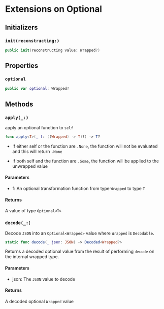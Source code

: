 # Extensions on Optional

## Initializers

### `init(reconstructing:)`

``` swift
public init(reconstructing value: Wrapped?) 
```

## Properties

### `optional`

``` swift
public var optional: Wrapped? 
```

## Methods

### `apply(_:)`

apply an optional function to `self`

``` swift
func apply<T>(_ f: ((Wrapped) -> T)?) -> T? 
```

  - If either self or the function are `.None`, the function will not be
    evaluated and this will return `.None`

  - If both self and the function are `.Some`, the function will be applied
    to the unwrapped value

#### Parameters

  - f: An optional transformation function from type `Wrapped` to type `T`

#### Returns

A value of type `Optional<T>`

### `decode(_:)`

Decode `JSON` into an `Optional<Wrapped>` value where `Wrapped` is `Decodable`.

``` swift
static func decode(_ json: JSON) -> Decoded<Wrapped?> 
```

Returns a decoded optional value from the result of performing `decode` on
the internal wrapped type.

#### Parameters

  - json: The `JSON` value to decode

#### Returns

A decoded optional `Wrapped` value
